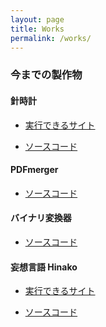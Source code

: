```yaml
---
layout: page
title: Works
permalink: /works/
---
```


<h3>今までの製作物</h3>

<h4>針時計</h4>  

- [実行できるサイト](https://hagiayato.github.io/ClockHTML)  

- [ソースコード](https://github.com/HagiAyato/ClockHTML)  
<h4>PDFmerger</h4>  

- [ソースコード](https://github.com/HagiAyato/PDFmerger)  
<h4>バイナリ変換器</h4>  

- [ソースコード](https://github.com/HagiAyato/BinaryTest)  

<h4>妄想言語 Hinako</h4>  

- [実行できるサイト](https://hagiayato.github.io/PLHInako)  

- [ソースコード](https://github.com/HagiAyato/PLHInako)  
